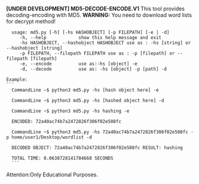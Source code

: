 **[UNDER DEVELOPMENT] MD5-DECODE-ENCODE.V1**
This tool provides decoding-encoding with MD5.
**WARNING:** You need to download word lists for decrypt method!

```
  usage: md5.py [-h] [-hs HASHOBJECT] [-p FILEPATH] [-e | -d]
     -h, --help            show this help message and exit
     -hs HASHOBJECT, --hashobject HASHOBJECT use as : -hs [string] or --hashobject [string]
     -p FILEPATH, --filepath FILEPATH use as : -p [filepath] or --filepath [filepath]
     -e, --encode          use as:-hs [object] -e
     -d, --decode          use as: -hs [object] -p [path] -d
```
    Example:
    ```
      CommandLine ~$ python3 md5.py -hs [hash object here] -e

      CommandLine ~$ python3 md5.py -hs [hashed object here] -d

      CommandLine ~$ python3 md5.py -hs hashing -e

      ENCODED: 72a40ac74b7a2472826f306f02e508fc

      CommandLine ~$ python3 md5.py -hs 72a40ac74b7a2472826f306f02e508fc -p home/user1/Desktop/wordlist -d

      DECODED OBJECT: 72a40ac74b7a2472826f306f02e508fc RESULT: hashing

      TOTAL TIME: 0.0638728141784668 SECONDS
      ```
Attention:Only Educational Purposes.
